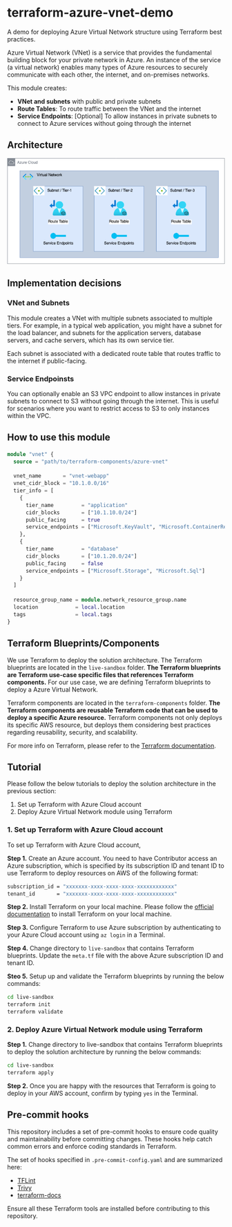 # terraform-azure-vnet-demo

A demo for deploying Azure Virtual Network structure using Terraform best practices.

Azure Virtual Network (VNet) is a service that provides the fundamental building block for your private network in Azure. An instance of the service (a virtual network) enables many types of Azure resources to securely communicate with each other, the internet, and on-premises networks.

This module creates:

- **VNet and subnets** with public and private subnets
- **Route Tables**: To route traffic between the VNet and the internet
- **Service Endpoints**: [Optional] To allow instances in private subnets to connect to Azure services without going through the internet

## Architecture

![alt text](./terraform-components/azure-vnet/images/vnet.png)

## Implementation decisions

### VNet and Subnets

This module creates a VNet with multiple subnets associated to multiple tiers. For example, in a typical web application, you might have a subnet for the load balancer, and subnets for the application servers, database servers, and cache servers, which has its own service tier.

Each subnet is associated with a dedicated route table that routes traffic to the internet if public-facing.

### Service Endpoinsts

You can optionally enable an S3 VPC endpoint to allow instances in private subnets to connect to S3 without going through the internet. This is useful for scenarios where you want to restrict access to S3 to only instances within the VPC.

## How to use this module

```terraform
module "vnet" {
  source = "path/to/terraform-components/azure-vnet"

  vnet_name       = "vnet-webapp"
  vnet_cidr_block = "10.1.0.0/16"
  tier_info = [
    {
      tier_name         = "application"
      cidr_blocks       = ["10.1.10.0/24"]
      public_facing     = true
      service_endpoints = ["Microsoft.KeyVault", "Microsoft.ContainerRegistry"]
    },
    {
      tier_name         = "database"
      cidr_blocks       = ["10.1.20.0/24"]
      public_facing     = false
      service_endpoints = ["Microsoft.Storage", "Microsoft.Sql"]
    }
  ]

  resource_group_name = module.network_resource_group.name
  location            = local.location
  tags                = local.tags
}
```

## Terraform Blueprints/Components

We use Terraform to deploy the solution architecture. The Terraform blueprints are located in the `live-sandbox` folder. **The Terraform blueprints are Terraform use-case specific files that references Terraform components.** For our use case, we are defining Terraform blueprints to deploy a Azure Virtual Network.

Terraform components are located in the `terraform-components` folder. **The Terraform components are reusable Terraform code that can be used to deploy a specific Azure resource.** Terraform components not only deploys its specific AWS resource, but deploys them considering best practices regarding reusability, security, and scalability.

For more info on Terraform, please refer to the [Terraform documentation](https://www.terraform.io/docs/language/index.html).

## Tutorial

Please follow the below tutorials to deploy the solution architecture in the previous section:

1. Set up Terraform with Azure Cloud account
2. Deploy Azure Virtual Network module using Terraform

### 1. Set up Terraform with Azure Cloud account

To set up Terraform with Azure Cloud account,

**Step 1.** Create an Azure account. You need to have Contributor access an Azure subscription, which is specified by its subscription ID and tenant ID to use Terraform to deploy resources on AWS of the following format:

```bash
subscription_id = "xxxxxxx-xxxx-xxxx-xxxx-xxxxxxxxxxxx"
tenant_id       = "xxxxxxx-xxxx-xxxx-xxxx-xxxxxxxxxxxx"
```

**Step 2.** Install Terraform on your local machine. Please follow the [official documentation](https://learn.hashicorp.com/tutorials/terraform/install-cli) to install Terraform on your local machine.

**Step 3.** Configure Terraform to use Azure subscription by authenticating to your Azure Cloud account using `az login` in a Terminal.

**Step 4.** Change directory to `live-sandbox` that contains Terraform blueprints. Update the `meta.tf` file with the above Azure subscription ID and tenant ID.

**Steo 5.** Setup up and validate the Terraform blueprints by running the below commands:

```bash
cd live-sandbox
terraform init
terraform validate
```

### 2. Deploy Azure Virtual Network module using Terraform

**Step 1.** Change directory to live-sandbox that contains Terraform blueprints to deploy the solution architecture by running the below commands:

```bash
cd live-sandbox
terraform apply
```

**Step 2.** Once you are happy with the resources that Terraform is going to deploy in your AWS account, confirm by typing `yes` in the Terminal.

## Pre-commit hooks

This repository includes a set of pre-commit hooks to ensure code quality and maintainability before committing changes. These hooks help catch common errors and enforce coding standards in Terraform.

The set of hooks specified in `.pre-commit-config.yaml` and are summarized here:
- [TFLint](https://github.com/terraform-linters/tflint)
- [Trivy](https://aquasecurity.github.io/trivy/v0.45/getting-started/installation/)
- [terraform-docs](https://github.com/terraform-docs/terraform-docs)

Ensure all these Terraform tools are installed before contributing to this repository.
